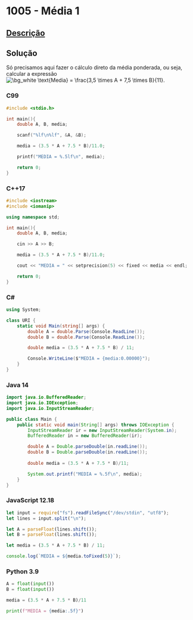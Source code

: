 # 1005 - Média 1

## [Descrição](https://www.beecrowd.com.br/judge/pt/problems/view/1005)

## Solução

Só precisamos aqui fazer o cálculo direto da média ponderada, ou seja, calcular a expressão <img src="https://latex.codecogs.com/png.image?\dpi{110}&space;\bg_white&space;\text{Media}&space;=&space;\frac{3,5&space;\times&space;A&space;+&space;7,5&space;\times&space;B}{11}" title="\bg_white \text{Media} = \frac{3,5 \times A + 7,5 \times B}{11}" />.

### C99

```c
#include <stdio.h>

int main(){
    double A, B, media;

    scanf("%lf\n%lf", &A, &B);

    media = (3.5 * A + 7.5 * B)/11.0;

    printf("MEDIA = %.5lf\n", media);

    return 0;
}
```

### C++17

```cpp
#include <iostream>
#include <iomanip>

using namespace std;

int main(){
    double A, B, media;

    cin >> A >> B;

    media = (3.5 * A + 7.5 * B)/11.0;

    cout << "MEDIA = " << setprecision(5) << fixed << media << endl;

    return 0;
}
```

### C#
```cs
using System;

class URI {
    static void Main(string[] args) {
        double A = double.Parse(Console.ReadLine());
        double B = double.Parse(Console.ReadLine());

        double media = (3.5 * A + 7.5 * B) / 11;

        Console.WriteLine($"MEDIA = {media:0.00000}");
    }
}
```

### Java 14
```java
import java.io.BufferedReader;
import java.io.IOException;
import java.io.InputStreamReader;

public class Main {
    public static void main(String[] args) throws IOException {
        InputStreamReader ir = new InputStreamReader(System.in);
        BufferedReader in = new BufferedReader(ir);

        double A = Double.parseDouble(in.readLine());
        double B = Double.parseDouble(in.readLine());
        
        double media = (3.5 * A + 7.5 * B)/11;

        System.out.printf("MEDIA = %.5f\n", media);
    }
}
```

### JavaScript 12.18

```javascript
let input = require("fs").readFileSync("/dev/stdin", "utf8");
let lines = input.split("\n");

let A = parseFloat(lines.shift());
let B = parseFloat(lines.shift());

let media = (3.5 * A + 7.5 * B) / 11;

console.log(`MEDIA = ${media.toFixed(5)}`);
```

### Python 3.9

```python
A = float(input())
B = float(input())

media = (3.5 * A + 7.5 * B)/11

print(f"MEDIA = {media:.5f}")
```